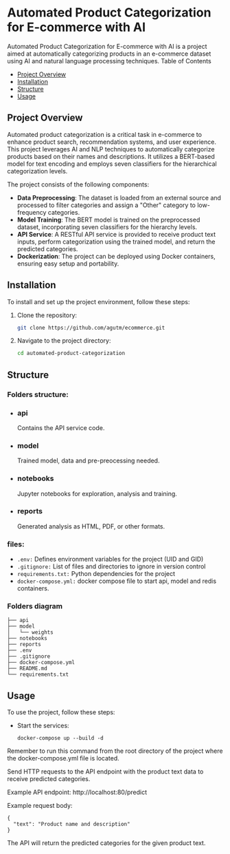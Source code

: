 # Automated Product Categorization for E-commerce with AI

Automated Product Categorization for E-commerce with AI is a project aimed at automatically categorizing products in an e-commerce dataset using AI and natural language processing techniques.
Table of Contents

- [Project Overview](#project-overview)
- [Installation](#installation)
- [Structure](#structure)
- [Usage](#usage)

## Project Overview

Automated product categorization is a critical task in e-commerce to enhance product search, recommendation systems, and user experience. This project leverages AI and NLP techniques to automatically categorize products based on their names and descriptions. It utilizes a BERT-based model for text encoding and employs seven classifiers for the hierarchical categorization levels.

The project consists of the following components:

- **Data Preprocessing**: The dataset is loaded from an external source and processed to filter categories and assign a "Other" category to low-frequency categories.
- **Model Training**: The BERT model is trained on the preprocessed dataset, incorporating seven classifiers for the hierarchy levels.
- **API Service**: A RESTful API service is provided to receive product text inputs, perform categorization using the trained model, and return the predicted categories.
- **Dockerization**: The project can be deployed using Docker containers, ensuring easy setup and portability.

## Installation

To install and set up the project environment, follow these steps:

1. Clone the repository:

   ```bash
   git clone https://github.com/agutm/ecommerce.git
   ```

2. Navigate to the project directory:

   ```bash
   cd automated-product-categorization
   ```

## Structure

### Folders structure:

- ### api

  Contains the API service code.

- ### model

  Trained model, data and pre-preocessing needed.

- ### notebooks

  Jupyter notebooks for exploration, analysis and training.

- ### reports

  Generated analysis as HTML, PDF, or other formats.

### files:

- `.env:` Defines environment variables for the project (UID and GID)
- `.gitignore:` List of files and directories to ignore in version control
- `requirements.txt:` Python dependencies for the project
- `docker-compose.yml:` docker compose file to start api, model and redis containers.

### Folders diagram

```
├── api
├── model
│   └── weights
├── notebooks
├── reports
├── .env
├── .gitignore
├── docker-compose.yml
├── README.md
└── requirements.txt
```

## Usage

To use the project, follow these steps:

- Start the services:

      docker-compose up --build -d

Remember to run this command from the root directory of the project where the docker-compose.yml file is located.

Send HTTP requests to the API endpoint with the product text data to receive predicted categories.

Example API endpoint: http://localhost:80/predict

Example request body:

    {
      "text": "Product name and description"
    }

The API will return the predicted categories for the given product text.
